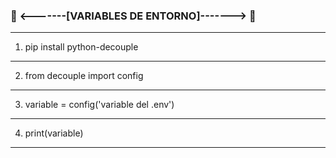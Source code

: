 ### 🔑 <-------[VARIABLES DE ENTORNO]-------> 🔑

-------------------------------------------------

1) pip install python-decouple

-------------------------------------------------

2) from decouple import config

-------------------------------------------------

3) variable = config('variable del .env')

-------------------------------------------------

4) print(variable)
-------------------------------------------------